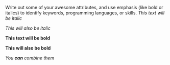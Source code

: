 Write out some of your awesome attributes, and use emphasis (like bold or italics) to identify keywords, programming languages, or skills. *This text will be italic*

_This will also be italic_



**This text will be bold**

__This will also be bold__



_You **can** combine them_
